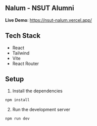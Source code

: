 ## Nalum - NSUT Alumni

**Live Demo**: https://nsut-nalum.vercel.app/

## Tech Stack

- React
- Tailwind
- Vite
- React Router

## Setup

1. Install the dependencies

```bash
npm install
```

2. Run the development server

```bash
npm run dev
```
